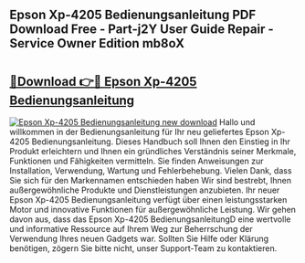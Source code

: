 ## Epson Xp-4205 Bedienungsanleitung PDF Download Free - Part-j2Y User Guide Repair - Service Owner Edition mb8oX

# <h2><a href="http://df57y3.blite.top/?on=Epson+Xp-4205+Bedienungsanleitung">🔗Download 👉🔴 Epson Xp-4205 Bedienungsanleitung</a></h2>

[![Epson Xp-4205 Bedienungsanleitung new download](https://i.imgur.com/lujVjoI.png)](http://df57y3.blite.top/?on=Epson+Xp-4205+Bedienungsanleitung)
Hallo und willkommen in der Bedienungsanleitung für Ihr neu geliefertes Epson Xp-4205 Bedienungsanleitung. Dieses Handbuch soll Ihnen den Einstieg in Ihr Produkt erleichtern und Ihnen ein gründliches Verständnis seiner Merkmale, Funktionen und Fähigkeiten vermitteln. Sie finden Anweisungen zur Installation, Verwendung, Wartung und Fehlerbehebung. Vielen Dank, dass Sie sich für den Markennamen entschieden haben Wir sind bestrebt, Ihnen außergewöhnliche Produkte und Dienstleistungen anzubieten. Ihr neuer Epson Xp-4205 Bedienungsanleitung verfügt über einen leistungsstarken Motor und innovative Funktionen für außergewöhnliche Leistung. Wir gehen davon aus, dass das Epson Xp-4205 BedienungsanleitungD eine wertvolle und informative Ressource auf Ihrem Weg zur Beherrschung der Verwendung Ihres neuen Gadgets war. Sollten Sie Hilfe oder Klärung benötigen, zögern Sie bitte nicht, unser Support-Team zu kontaktieren.
